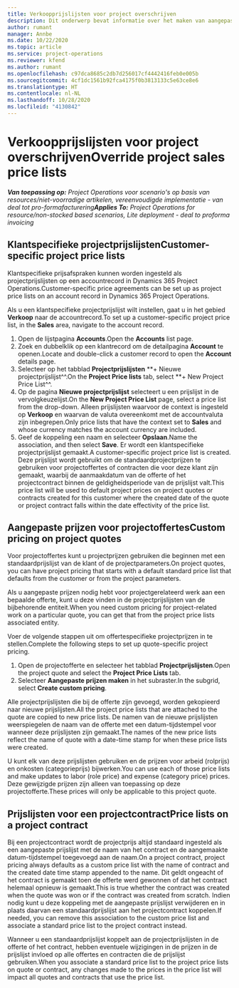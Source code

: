 ```yaml
---
title: Verkoopprijslijsten voor project overschrijven
description: Dit onderwerp bevat informatie over het maken van aangepaste verkoopprijslijsten.
author: rumant
manager: Annbe
ms.date: 10/22/2020
ms.topic: article
ms.service: project-operations
ms.reviewer: kfend
ms.author: rumant
ms.openlocfilehash: c97dca8685c2db7d256017cf4442416feb0e005b
ms.sourcegitcommit: 4cf1dc1561b92fca4175f0b3813133c5e63ce8e6
ms.translationtype: HT
ms.contentlocale: nl-NL
ms.lasthandoff: 10/28/2020
ms.locfileid: "4130842"
---
```

# <a name="override-project-sales-price-lists"></a><span data-ttu-id="17120-103">Verkoopprijslijsten voor project overschrijven</span><span class="sxs-lookup"><span data-stu-id="17120-103">Override project sales price lists</span></span>

<span data-ttu-id="17120-104">_**Van toepassing op:** Project Operations voor scenario's op basis van resources/niet-voorradige artikelen, vereenvoudigde implementatie - van deal tot pro-formafacturering_</span><span class="sxs-lookup"><span data-stu-id="17120-104">_**Applies To:** Project Operations for resource/non-stocked based scenarios, Lite deployment - deal to proforma invoicing_</span></span>

## <a name="customer-specific-project-price-lists"></a><span data-ttu-id="17120-105">Klantspecifieke projectprijslijsten</span><span class="sxs-lookup"><span data-stu-id="17120-105">Customer-specific project price lists</span></span>

<span data-ttu-id="17120-106">Klantspecifieke prijsafspraken kunnen worden ingesteld als projectprijslijsten op een accountrecord in Dynamics 365 Project Operations.</span><span class="sxs-lookup"><span data-stu-id="17120-106">Customer-specific price agreements can be set up as project price lists on an account record in Dynamics 365 Project Operations.</span></span>

<span data-ttu-id="17120-107">Als u een klantspecifieke projectprijslijst wilt instellen, gaat u in het gebied **Verkoop** naar de accountrecord.</span><span class="sxs-lookup"><span data-stu-id="17120-107">To set up a customer-specific project price list, in the **Sales** area, navigate to the account record.</span></span>

1. <span data-ttu-id="17120-108">Open de lijstpagina **Accounts**.</span><span class="sxs-lookup"><span data-stu-id="17120-108">Open the **Accounts** list page.</span></span>
2. <span data-ttu-id="17120-109">Zoek en dubbelklik op een klantrecord om de detailpagina **Account** te openen.</span><span class="sxs-lookup"><span data-stu-id="17120-109">Locate and double-click a customer record to open the **Account** details page.</span></span>
3. <span data-ttu-id="17120-110">Selecteer op het tabblad **Projectprijslijsten** \*\*+ Nieuwe projectprijslijst^^.</span><span class="sxs-lookup"><span data-stu-id="17120-110">On the **Project Price lists** tab, select \*\*+ New Project Price List^^.</span></span>
4. <span data-ttu-id="17120-111">Op de pagina **Nieuwe projectprijslijst** selecteert u een prijslijst in de vervolgkeuzelijst.</span><span class="sxs-lookup"><span data-stu-id="17120-111">On the **New Project Price List** page, select a price list from the drop-down.</span></span> <span data-ttu-id="17120-112">Alleen prijslijsten waarvoor de context is ingesteld op **Verkoop** en waarvan de valuta overeenkomt met de accountvaluta zijn inbegrepen.</span><span class="sxs-lookup"><span data-stu-id="17120-112">Only price lists that have the context set to **Sales** and whose currency matches the account currency are included.</span></span>
5. <span data-ttu-id="17120-113">Geef de koppeling een naam en selecteer **Opslaan**.</span><span class="sxs-lookup"><span data-stu-id="17120-113">Name the association, and then select **Save**.</span></span> <span data-ttu-id="17120-114">Er wordt een klantspecifieke projectprijslijst gemaakt.</span><span class="sxs-lookup"><span data-stu-id="17120-114">A customer-specific project price list is created.</span></span> <span data-ttu-id="17120-115">Deze prijslijst wordt gebruikt om de standaardprojectprijzen te gebruiken voor projectoffertes of contracten die voor deze klant zijn gemaakt, waarbij de aanmaakdatum van de offerte of het projectcontract binnen de geldigheidsperiode van de prijslijst valt.</span><span class="sxs-lookup"><span data-stu-id="17120-115">This price list will be used to default project prices on project quotes or contracts created for this customer where the created date of the quote or project contract falls within the date effectivity of the price list.</span></span>

## <a name="custom-pricing-on-project-quotes"></a><span data-ttu-id="17120-116">Aangepaste prijzen voor projectoffertes</span><span class="sxs-lookup"><span data-stu-id="17120-116">Custom pricing on project quotes</span></span>

<span data-ttu-id="17120-117">Voor projectoffertes kunt u projectprijzen gebruiken die beginnen met een standaardprijslijst van de klant of de projectparameters.</span><span class="sxs-lookup"><span data-stu-id="17120-117">On project quotes, you can have project pricing that starts with a default standard price list that defaults from the customer or from the project parameters.</span></span>

<span data-ttu-id="17120-118">Als u aangepaste prijzen nodig hebt voor projectgerelateerd werk aan een bepaalde offerte, kunt u deze vinden in de projectprijslijsten van de bijbehorende entiteit.</span><span class="sxs-lookup"><span data-stu-id="17120-118">When you need custom pricing for project-related work on a particular quote, you can get that from the project price lists associated entity.</span></span>

<span data-ttu-id="17120-119">Voer de volgende stappen uit om offertespecifieke projectprijzen in te stellen.</span><span class="sxs-lookup"><span data-stu-id="17120-119">Complete the following steps to set up quote-specific project pricing.</span></span>

1. <span data-ttu-id="17120-120">Open de projectofferte en selecteer het tabblad **Projectprijslijsten**.</span><span class="sxs-lookup"><span data-stu-id="17120-120">Open the project quote and select the **Project Price Lists** tab.</span></span>
2. <span data-ttu-id="17120-121">Selecteer **Aangepaste prijzen maken** in het subraster.</span><span class="sxs-lookup"><span data-stu-id="17120-121">In the subgrid, select **Create custom pricing**.</span></span>

<span data-ttu-id="17120-122">Alle projectprijslijsten die bij de offerte zijn gevoegd, worden gekopieerd naar nieuwe prijslijsten.</span><span class="sxs-lookup"><span data-stu-id="17120-122">All the project price lists that are attached to the quote are copied to new price lists.</span></span> <span data-ttu-id="17120-123">De namen van de nieuwe prijslijsten weerspiegelen de naam van de offerte met een datum-tijdstempel voor wanneer deze prijslijsten zijn gemaakt.</span><span class="sxs-lookup"><span data-stu-id="17120-123">The names of the new price lists reflect the name of quote with a date-time stamp for when these price lists were created.</span></span>

<span data-ttu-id="17120-124">U kunt elk van deze prijslijsten gebruiken en de prijzen voor arbeid (rolprijs) en onkosten (categorieprijs) bijwerken.</span><span class="sxs-lookup"><span data-stu-id="17120-124">You can use each of those price lists and make updates to labor (role price) and expense (category price) prices.</span></span> <span data-ttu-id="17120-125">Deze gewijzigde prijzen zijn alleen van toepassing op deze projectofferte.</span><span class="sxs-lookup"><span data-stu-id="17120-125">These prices will only be applicable to this project quote.</span></span>

## <a name="price-lists-on-a-project-contract"></a><span data-ttu-id="17120-126">Prijslijsten voor een projectcontract</span><span class="sxs-lookup"><span data-stu-id="17120-126">Price lists on a project contract</span></span>

<span data-ttu-id="17120-127">Bij een projectcontract wordt de projectprijs altijd standaard ingesteld als een aangepaste prijslijst met de naam van het contract en de aangemaakte datum-tijdstempel toegevoegd aan de naam.</span><span class="sxs-lookup"><span data-stu-id="17120-127">On a project contract, project pricing always defaults as a custom price list with the name of contract and the created date time stamp appended to the name.</span></span> <span data-ttu-id="17120-128">Dit geldt ongeacht of het contract is gemaakt toen de offerte werd gewonnen of dat het contract helemaal opnieuw is gemaakt.</span><span class="sxs-lookup"><span data-stu-id="17120-128">This is true whether the contract was created when the quote was won or if the contract was created from scratch.</span></span> <span data-ttu-id="17120-129">Indien nodig kunt u deze koppeling met de aangepaste prijslijst verwijderen en in plaats daarvan een standaardprijslijst aan het projectcontract koppelen.</span><span class="sxs-lookup"><span data-stu-id="17120-129">If needed, you can remove this association to the custom price list and associate a standard price list to the project contract instead.</span></span>

<span data-ttu-id="17120-130">Wanneer u een standaardprijslijst koppelt aan de projectprijslijsten in de offerte of het contract, hebben eventuele wijzigingen in de prijzen in de prijslijst invloed op alle offertes en contracten die de prijslijst gebruiken.</span><span class="sxs-lookup"><span data-stu-id="17120-130">When you associate a standard price list to the project price lists on quote or contract, any changes made to the prices in the price list will impact all quotes and contracts that use the price list.</span></span>
